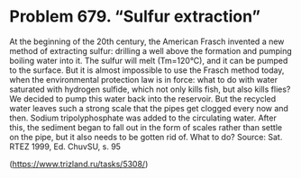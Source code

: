 # Problem 679. “Sulfur extraction”

At the beginning of the 20th century, the American Frasch invented a new method of extracting sulfur: drilling a well above the formation and pumping boiling water into it. The sulfur will melt (Tm=120°C), and it can be pumped to the surface. But it is almost impossible to use the Frasch method today, when the environmental protection law is in force: what to do with water saturated with hydrogen sulfide, which not only kills fish, but also kills flies? We decided to pump this water back into the reservoir. But the recycled water leaves such a strong scale that the pipes get clogged every now and then. Sodium tripolyphosphate was added to the circulating water. After this, the sediment began to fall out in the form of scales rather than settle on the pipe, but it also needs to be gotten rid of. What to do? Source: Sat. RTEZ 1999, Ed. ChuvSU, s. 95

(https://www.trizland.ru/tasks/5308/)